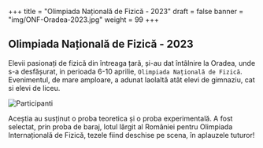 +++
title = "Olimpiada Națională de Fizică - 2023"
draft = false
banner = "img/ONF-Oradea-2023.jpg"
weight = 99
+++

## Olimpiada Națională de Fizică - 2023

Elevii pasionați de fizică din întreaga țară, și-au dat întâlnire la Oradea, unde s-a desfășurat, in perioada 6-10 aprilie, `Olimpiada Națională de Fizică`.
Evenimentul, de mare amploare, a adunat laolaltă atât elevi de gimnaziu, cat si elevi de liceu.

![Participanti](/img/ONF-Oradea-2023.jpg)

Aceștia au susținut o proba teoretica și o proba experimentală.
A fost selectat, prin proba de baraj, lotul lărgit al României pentru Olimpiada Internațională de Fizică, tezele fiind deschise pe scena, în aplauzele tuturor!
